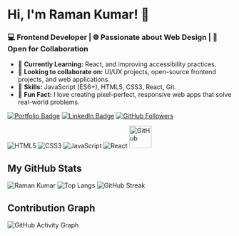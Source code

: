 # Hi, I'm Raman Kumar! 👋

### 💻 Frontend Developer | 🌐 Passionate about Web Design | 🚀 Open for Collaboration

- 🌱 **Currently Learning:** React, and improving accessibility practices.
- 👯 **Looking to collaborate on:** UI/UX projects, open-source frontend projects, and web applications.
- 🎯 **Skills:** JavaScript (ES6+), HTML5, CSS3, React,  Git.
- 🔭 **Fun Fact:** I love creating pixel-perfect, responsive web apps that solve real-world problems.

[![Portfolio Badge](https://img.shields.io/badge/-Portfolio-black?style=flat-square&logo=appveyor)](https://ramankumar444.github.io/Something/index.html)
[![LinkedIn Badge](https://img.shields.io/badge/-LinkedIn-blue?style=flat-square&logo=Linkedin&logoColor=white)](https://www.linkedin.com/in/raman-kumar-8a1a09217/)
[![GitHub Followers](https://img.shields.io/github/followers/yourusername?label=Follow&style=social)](https://github.com/Ramankumar444)

<p align="left">
  <img src="https://img.icons8.com/color/48/000000/html-5.png" alt="HTML5"/>
  <img src="https://img.icons8.com/color/48/000000/css3.png" alt="CSS3"/>
  <img src="https://img.icons8.com/color/48/000000/javascript.png" alt="JavaScript"/>
  <img src="https://img.icons8.com/officel/48/000000/react.png" alt="React"/>
 <img src="https://img.icons8.com/ios-glyphs/50/ffffff/github.png" alt="GitHub" width="50" height="50"/>

</p>


## My GitHub Stats

![Raman Kumar](https://github.com/Ramankumar444.vercel.app/api?username=StateinBio&show_icons=true&theme=dark&count_private=true)
![Top Langs](https://github-readme-stats.vercel.app/api/top-langs/?username=StateinBio&layout=compact&theme=dark)
![GitHub Streak](https://github-readme-streak-stats.herokuapp.com?user=StateinBio&theme=dark&hide_border=true)

## Contribution Graph

![GitHub Activity Graph](https://activity-graph.herokuapp.com/graph?username=StateinBio&theme=react-dark)
